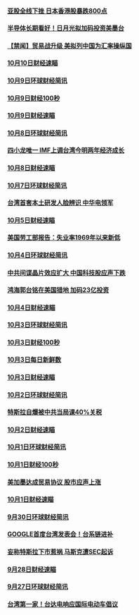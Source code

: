 #### [亚股全线下挫 日本香港股暴跌800点](../pages/news208/a1394956.md?t=10111833) 

#### [半导体长期看好！日月光拟加码投资美墨台](../pages/news208/a1394954.md?t=10111833) 

#### [【禁闻】贸易战升级 美拟列中国为汇率操纵国](../pages/news208/a1394887.md?t=10111833) 

#### [10月10日财经速瞄](../pages/news208/a1394883.md?t=10111833) 

#### [10月9日环球财经简讯](../pages/news208/a1394831.md?t=10111833) 

#### [10月9日财经100秒](../pages/news208/a1394812.md?t=10111833) 

#### [10月9日财经速瞄](../pages/news208/a1394741.md?t=10111833) 

#### [10月8日环球财经简讯](../pages/news208/a1394682.md?t=10111833) 

#### [四小龙唯一 IMF上调台湾今明两年经济成长](../pages/news208/a1394649.md?t=10111833) 

#### [10月8日财经速瞄](../pages/news208/a1394582.md?t=10111833) 

#### [10月7日环球财经简讯](../pages/news208/a1394527.md?t=10111833) 

#### [台湾首套本土研发人脸辨识 中华电领军](../pages/news208/a1394509.md?t=10111833) 

#### [10月5日财经速瞄](../pages/news208/a1394260.md?t=10111833) 

#### [美国劳工部报告：失业率1969年以来新低](../pages/news208/a1394221.md?t=10111833) 

#### [10月4日环球财经简讯](../pages/news208/a1394211.md?t=10111833) 

#### [中共间谍晶片效应扩大 中国科技股应声下跌](../pages/news208/a1394210.md?t=10111833) 

#### [鸿海郭台铭在美国猎地 加码23亿投资](../pages/news208/a1394184.md?t=10111833) 

#### [10月4日财经速瞄](../pages/news208/a1394104.md?t=10111833) 

#### [10月3日环球财经简讯](../pages/news208/a1394057.md?t=10111833) 

#### [10月3日财经100秒](../pages/news208/a1394034.md?t=10111833) 

#### [10月3日每日新鲜数](../pages/news208/a1393967.md?t=10111833) 

#### [10月3日财经速瞄](../pages/news208/a1393964.md?t=10111833) 

#### [10月2日环球财经简讯](../pages/news208/a1393924.md?t=10111833) 

#### [特斯拉自爆被中共当局课40%关税](../pages/news208/a1393910.md?t=10111833) 

#### [10月2日财经速瞄](../pages/news208/a1393834.md?t=10111833) 

#### [10月1日环球财经简讯](../pages/news208/a1393775.md?t=10111833) 

#### [10月1日财经100秒](../pages/news208/a1393754.md?t=10111833) 

#### [美加墨达成贸易协议 股市应声上涨](../pages/news208/a1393738.md?t=10111833) 

#### [10月1日财经速瞄](../pages/news208/a1393681.md?t=10111833) 

#### [9月30日环球财经简讯](../pages/news208/a1393638.md?t=10111833) 

#### [GOOGLE首度台湾发表会！台系链进补](../pages/news208/a1393612.md?t=10111833) 

#### [妄称特斯拉下市惹祸 马斯克遭SEC起诉](../pages/news208/a1393392.md?t=10111833) 

#### [9月28日财经速瞄](../pages/news208/a1393394.md?t=10111833) 

#### [9月27日环球财经简讯](../pages/news208/a1393337.md?t=10111833) 

#### [台湾第一家！台达电响应国际电动车倡议](../pages/news208/a1393319.md?t=10111833) 

